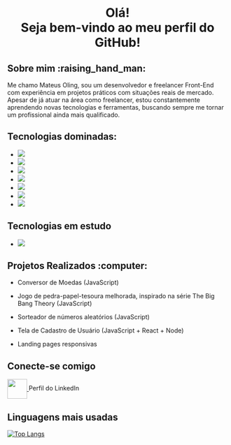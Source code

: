 <h1 align=center>Olá!<br> Seja bem-vindo ao meu perfil do GitHub! </h1>

<h2>Sobre mim :raising_hand_man:</h2>
<p>Me chamo Mateus Oling, sou um desenvolvedor e freelancer Front-End com experiência em projetos práticos com situações reais de mercado. Apesar de já atuar na área como freelancer, estou constantemente aprendendo novas tecnologias e ferramentas, buscando sempre me tornar um profissional ainda mais qualificado.</p>

<h2>Tecnologias dominadas:</h2>

- <img src="https://img.shields.io/badge/HTML5-E34F26?style=for-the-badge&logo=html5&logoColor=white">
- <img src="https://img.shields.io/badge/CSS3-1572B6?style=for-the-badge&logo=css3&logoColor=white">
- <img src="https://img.shields.io/badge/JavaScript-F7DF1E?style=for-the-badge&logo=javascript&logoColor=black">
- <img src="https://img.shields.io/badge/React-20232A?style=for-the-badge&logo=react&logoColor=61DAFB">
- <img src="https://img.shields.io/badge/Node.js-43853D?style=for-the-badge&logo=node.js&logoColor=white">
- <img src="https://img.shields.io/badge/Angular-DD0031?style=for-the-badge&logo=angular&logoColor=white">
- <img src="https://img.shields.io/badge/TypeScript-007ACC?style=for-the-badge&logo=typescript&logoColor=white">

<h2>Tecnologias em estudo</h2>

- <img src="https://img.shields.io/badge/Java-ED8B00?style=for-the-badge&logo=openjdk&logoColor=white">

<h2>Projetos Realizados 	:computer:</h2>

- Conversor de Moedas (JavaScript) <br>

- Jogo de pedra-papel-tesoura melhorada, inspirado na série The Big Bang Theory (JavaScript) <br>

- Sorteador de números aleatórios (JavaScript)

- Tela de Cadastro de Usuário (JavaScript + React + Node) <br>

- Landing pages responsivas

<h2>Conecte-se comigo</h2>
 <a href="https://www.linkedin.com/in/mateus-oling-12241a23b/"> <img align="center" width="45px" src="https://cdn.jsdelivr.net/npm/simple-icons@v3/icons/linkedin.svg"> 
</a>  Perfil do LinkedIn 

<h2>Linguagens mais usadas</h2>

[![Top Langs](https://github-readme-stats.vercel.app/api/top-langs/?username=mateus-oling)](https://github.com/anuraghazra/github-readme-stats)





